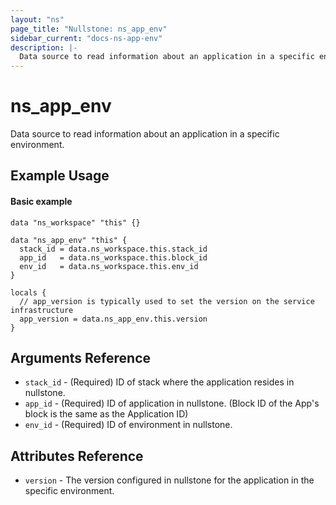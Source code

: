 ```yaml
---
layout: "ns"
page_title: "Nullstone: ns_app_env"
sidebar_current: "docs-ns-app-env"
description: |-
  Data source to read information about an application in a specific environment.
---
```


# ns_app_env

Data source to read information about an application in a specific environment.

## Example Usage

#### Basic example

```hcl
data "ns_workspace" "this" {}

data "ns_app_env" "this" {
  stack_id = data.ns_workspace.this.stack_id
  app_id   = data.ns_workspace.this.block_id
  env_id   = data.ns_workspace.this.env_id
}

locals {
  // app_version is typically used to set the version on the service infrastructure
  app_version = data.ns_app_env.this.version
}
```

## Arguments Reference

* `stack_id` - (Required) ID of stack where the application resides in nullstone.
* `app_id` - (Required) ID of application in nullstone. (Block ID of the App's block is the same as the Application ID)
* `env_id` - (Required) ID of environment in nullstone.

## Attributes Reference

* `version` - The version configured in nullstone for the application in the specific environment.
